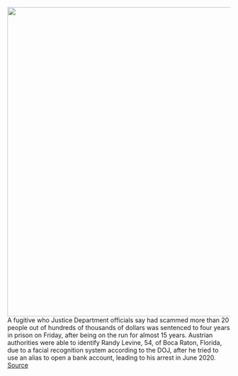 <img src='https://cdn.vox-cdn.com/thumbor/-AjNaw-4F2qUNaYkJyR57hEULsQ=/0x0:2040x1360/1200x800/filters:focal(857x517:1183x843)/cdn.vox-cdn.com/uploads/chorus_image/image/69748589/acastro_210512_1777_deepfake_0001.0.jpg' width='700px' /><br/>
A fugitive who Justice Department officials say had scammed more than 20 people out of hundreds of thousands of dollars was sentenced to four years in prison on Friday, after being on the run for almost 15 years. Austrian authorities were able to identify Randy Levine, 54, of Boca Raton, Florida, due to a facial recognition system according to the DOJ, after he tried to use an alias to open a bank account, leading to his arrest in June 2020.
<a href='https://www.theverge.com/2021/8/19/22629149/facial-recognition-austria-catches-admitted-offshore-gambling-scammer-cryptocurrency'> Source <a/>
